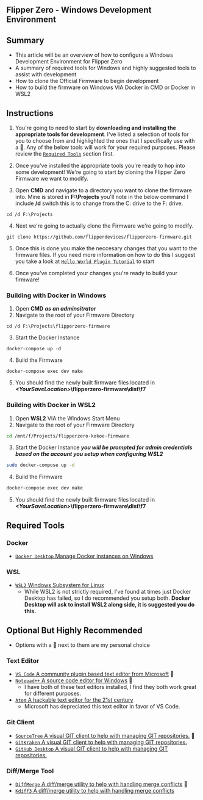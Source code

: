 ## Flipper Zero - Windows Development Environment

## Summary 
- This article will be an overview of how to configure a Windows Development Environment for Flipper Zero
- A summary of required tools for Windows and highly suggested tools to assist with development 
- How to clone the Official Firmware to begin development
- How to build the firmware on Windows VIA Docker in CMD or Docker in WSL2 

## Instructions
1) You're going to need to start by **downloading and installing the appropriate tools for development**. I've listed a selection of tools for you to choose from and highlighted the ones that I specifically use with a :frog:. Any of the below tools will work for your required purposes. Please review the [`Required Tools`](https://github.com/FroggMaster/FlipperZero/blob/main/Notes%20and%20Documentation/Windows%20Development%20Environment.md#required-tools) section first.

2) Once you've installed the appropriate tools you're ready to hop into some development! We're going to start by cloning the Flipper Zero Firmware we want to modify.

3) Open **CMD** and navigate to a directory you want to clone the firmware into. Mine is stored in **F:\Projects** you'll note in the below command I include **/d** switch this is to change from the C: drive to the F: drive. 
```batch
cd /d F:\Projects
```
4) Next we're going to actually clone the Firmware we're going to modify. 
```git
git clone https://github.com/flipperdevices/flipperzero-firmware.git
```

5) Once this is done you make the neccesary changes that you want to the firmware files. If you need more information on how to do this I suggest you take a look at [`Hello World Plugin Tutorial`](https://github.com/DroomOne/Flipper-Plugin-Tutorial) to start

6) Once you've completed your changes you're ready to build your firmware! 

### Building with Docker in Windows

1) Open **CMD** ***as an adminsitrator***
2) Navigate to the root of your Firmware Directory
```batch
cd /d F:\Projects\flipperzero-firmware
```
3) Start the Docker Instance
```batch
docker-compose up -d
```
4) Build the Firmware
```batch
docker-compose exec dev make
```
5) You should find the newly built firmware files located in ***\<YourSaveLocation>*****\flipperzero-firmware\dist\f7**

### Building with Docker in WSL2 
1) Open **WSL2** VIA the Windows Start Menu
2) Navigate to the root of your Firmware Directory
```bash
cd /mnt/f/Projects/flipperzero-kokoe-firmware
```
3) Start the Docker Instance ***you will be prompted for admin credentials based on the account you setup when configuring WSL2***
```bash
sudo docker-compose up -d
```
4) Build the Firmware
```bash
docker-compose exec dev make
```
5) You should find the newly built firmware files located in ***\<YourSaveLocation>*****\flipperzero-firmware\dist\f7**

## Required Tools

### Docker
- [`Docker Desktop` Manage Docker instances on Windows](https://www.docker.com/get-started/)

### WSL
- [`WSL2` Windows Subsystem for Linux ](https://docs.microsoft.com/en-us/windows/wsl/install)
    - While WSL2 is not strictly required, I've found at times just Docker Desktop has failed, so I do recommended you setup both. **Docker Desktop will ask to install WSL2 along side, it is suggested you do this.**


## Optional But Highly Recommended
- Options with a :frog: next to them are my personal choice

### Text Editor
- [`VS Code` A community plugin based text editor from Microsoft](https://code.visualstudio.com) :frog:
- [`Notepad++` A source code editor for Windows](https://notepad-plus-plus.org) :frog:
    - I have both of these text editors installed, I find they both work great for different purposes. 
- [`Atom` A hackable text editor for the 21st century](https://atom.io)
    - Microsoft has depreciated this text editor in favor of VS Code.


### Git Client
- [`SourceTree` A visual GIT client to help with managing GIT repositories.](https://www.sourcetreeapp.com) :frog:
- [`GitKraken` A visual GIT client to help with managing GIT repositories.](https://www.gitkraken.com)
- [`GitHub Desktop` A visual GIT client to help with managing GIT repositories.](https://desktop.github.com)

### Diff/Merge Tool
- [`DiffMerge` A diff/merge utility to help with handling merge conflicts](https://www.sourcegear.com/diffmerge/downloads.html) :frog:
- [`Kdiff3` A diff/merge utility to help with handling merge conflicts](http://kdiff3.sourceforge.net)
